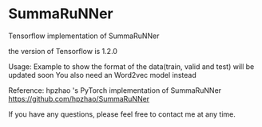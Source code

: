 # SummaRuNNer
Tensorflow implementation  of SummaRuNNer

the version of Tensorflow is 1.2.0

Usage:
   Example to show the format of the data(train, valid and test) will be updated soon
   You also need an Word2vec model instead

Reference:
   hpzhao 's PyTorch implementation of SummaRuNNer
   https://github.com/hpzhao/SummaRuNNer

If you have any questions, please feel free to contact me at any time.
